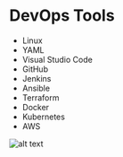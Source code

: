 # DevOps Tools

- Linux
- YAML
- Visual Studio Code
- GitHub
- Jenkins
- Ansible
- Terraform
- Docker
- Kubernetes
- AWS

![alt text]((https://marvel-b1-cdn.bc0a.com/f00000000236551/dt-cdn.net/wp-content/uploads/2021/07/13429_ILL_DevOpsLoop.png))
